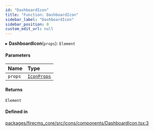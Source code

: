 ```yaml
---
id: "DashboardIcon"
title: "Function: DashboardIcon"
sidebar_label: "DashboardIcon"
sidebar_position: 0
custom_edit_url: null
---
```


▸ **DashboardIcon**(`props`): `Element`

#### Parameters

| Name | Type |
| :------ | :------ |
| `props` | [`IconProps`](../types/IconProps.md) |

#### Returns

`Element`

#### Defined in

[packages/firecms_core/src/icons/components/DashboardIcon.tsx:3](https://github.com/FireCMSco/firecms/blob/d45f3739/packages/firecms_core/src/icons/components/DashboardIcon.tsx#L3)
